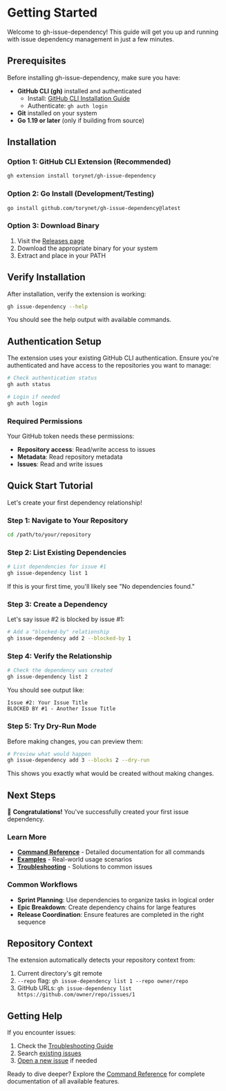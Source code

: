 # Getting Started

Welcome to gh-issue-dependency! This guide will get you up and running with issue dependency management in just a few minutes.

## Prerequisites

Before installing gh-issue-dependency, make sure you have:

- **GitHub CLI (gh)** installed and authenticated
  - Install: [GitHub CLI Installation Guide](https://cli.github.com/manual/installation)
  - Authenticate: `gh auth login`
- **Git** installed on your system
- **Go 1.19 or later** (only if building from source)

## Installation

### Option 1: GitHub CLI Extension (Recommended)

```bash
gh extension install torynet/gh-issue-dependency
```

### Option 2: Go Install (Development/Testing)

```bash
go install github.com/torynet/gh-issue-dependency@latest
```

### Option 3: Download Binary

1. Visit the [Releases page](https://github.com/torynet/gh-issue-dependency/releases)
2. Download the appropriate binary for your system
3. Extract and place in your PATH


## Verify Installation

After installation, verify the extension is working:

```bash
gh issue-dependency --help
```

You should see the help output with available commands.

## Authentication Setup

The extension uses your existing GitHub CLI authentication. Ensure you're authenticated and have access to the repositories you want to manage:

```bash
# Check authentication status
gh auth status

# Login if needed
gh auth login
```

### Required Permissions

Your GitHub token needs these permissions:
- **Repository access**: Read/write access to issues
- **Metadata**: Read repository metadata
- **Issues**: Read and write issues

## Quick Start Tutorial

Let's create your first dependency relationship!

### Step 1: Navigate to Your Repository

```bash
cd /path/to/your/repository
```

### Step 2: List Existing Dependencies

```bash
# List dependencies for issue #1
gh issue-dependency list 1
```

If this is your first time, you'll likely see "No dependencies found."

### Step 3: Create a Dependency

Let's say issue #2 is blocked by issue #1:

```bash
# Add a "blocked-by" relationship
gh issue-dependency add 2 --blocked-by 1
```

### Step 4: Verify the Relationship

```bash
# Check the dependency was created
gh issue-dependency list 2
```

You should see output like:
```
Issue #2: Your Issue Title
BLOCKED BY #1 - Another Issue Title
```

### Step 5: Try Dry-Run Mode

Before making changes, you can preview them:

```bash
# Preview what would happen
gh issue-dependency add 3 --blocks 2 --dry-run
```

This shows you exactly what would be created without making changes.

## Next Steps

🎉 **Congratulations!** You've successfully created your first issue dependency.

### Learn More

- **[Command Reference](../commands/)** - Detailed documentation for all commands
- **[Examples](../examples/)** - Real-world usage scenarios
- **[Troubleshooting](../troubleshooting/)** - Solutions to common issues

### Common Workflows

- **Sprint Planning**: Use dependencies to organize tasks in logical order
- **Epic Breakdown**: Create dependency chains for large features
- **Release Coordination**: Ensure features are completed in the right sequence

## Repository Context

The extension automatically detects your repository context from:
1. Current directory's git remote
2. `--repo` flag: `gh issue-dependency list 1 --repo owner/repo`
3. GitHub URLs: `gh issue-dependency list https://github.com/owner/repo/issues/1`

## Getting Help

If you encounter issues:
1. Check the [Troubleshooting Guide](../troubleshooting/)
2. Search [existing issues](https://github.com/torynet/gh-issue-dependency/issues)
3. [Open a new issue](https://github.com/torynet/gh-issue-dependency/issues/new) if needed

Ready to dive deeper? Explore the [Command Reference](../commands/) for complete documentation of all available features.